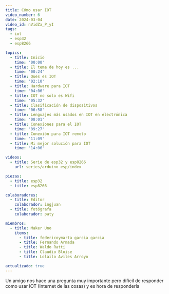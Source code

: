 ```yaml
---
title: Cómo usar IOT
video_number: 6
date: 2024-03-04
video_id: nVidZa_P_yI
tags:
  - iot
  - esp32
  - esp8266

topics:
  - title: Inicio
    time: '00:00'
  - title: El tema de hoy es ...
    time: '00:24'
  - title: Ques es IOT
    time: '02:10'
  - title: Hardware para IOT
    time: '04:06'
  - title: IOT no solo es Wifi
    time: '05:32'
  - title: Clasificación de dispositivos
    time: '06:58'
  - title: Lenguajes más usados en IOT en electrónica 
    time: '08:01'
  - title: Conexiones para el IOT
    time: '09:27'
  - title: Conexión para IOT remoto
    time: '11:09'
  - title: Mi mejor solución para IOT
    time: '14:06'

videos:
  - title: Serie de esp32 y esp8266
    url: series/arduino_esp/index

piezas:
  - title: esp32
  - title: esp8266

colaboradores:
  - title: Editor
    colaborador: ingjuan
  - title: fotógrafa
    colaborador: paty

miembros:
  - title: Maker Uno
    items:
      - title: federicoymarta garcia garcia
      - title: Fernando Armada
      - title: Waldo Ratti
      - title: Claudio Bloise
      - title: Lolailo Aviles Arroyo

actualizado: true
---
```


Un amigo nos hace una pregunta muy importante pero difícil de responder como usar IOT (Internet de las cosas) y es hora de responderla